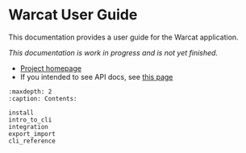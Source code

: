 # Warcat User Guide

This documentation provides a user guide for the Warcat application.

*This documentation is work in progress and is not yet finished.*

* [Project homepage](https://github.com/chfoo/warcat-rs)
* If you intended to see API docs, see [this page](https://docs.rs/warcat)

```{toctree}
:maxdepth: 2
:caption: Contents:

install
intro_to_cli
integration
export_import
cli_reference
```
